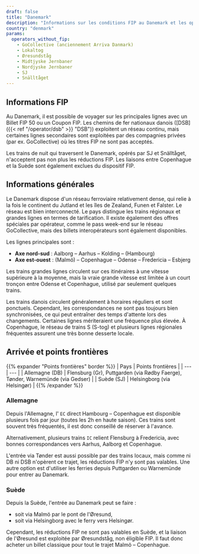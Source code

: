```yaml
---
draft: false
title: "Danemark"
description: "Informations sur les conditions FIP au Danemark et les opérateurs qui proposent des réductions."
country: "denmark"
params:
  operators_without_fip:
    - GoCollective (anciennement Arriva Danmark)
    - Lokaltog
    - Øresundståg
    - Midtjyske Jernbaner
    - Nordjyske Jernbaner
    - SJ
    - Snälltåget
---
```


## Informations FIP

Au Danemark, il est possible de voyager sur les principales lignes avec un Billet FIP 50 ou un Coupon FIP. Les chemins de fer nationaux danois ([DSB]({{< ref "/operator/dsb" >}} "DSB")) exploitent un réseau continu, mais certaines lignes secondaires sont exploitées par des compagnies privées (par ex. GoCollective) où les titres FIP ne sont pas acceptés.

Les trains de nuit qui traversent le Danemark, opérés par SJ et Snälltåget, n'acceptent pas non plus les réductions FIP. Les liaisons entre Copenhague et la Suède sont également exclues du dispositif FIP.

## Informations générales

Le Danemark dispose d'un réseau ferroviaire relativement dense, qui relie à la fois le continent du Jutland et les îles de Zealand, Funen et Falster. Le réseau est bien interconnecté. Le pays distingue les trains régionaux et grandes lignes en termes de tarification. Il existe également des offres spéciales par opérateur, comme le pass week-end sur le réseau GoCollective, mais des billets interopérateurs sont également disponibles.

Les lignes principales sont :

- **Axe nord-sud** : Aalborg – Aarhus – Kolding – (Hambourg)
- **Axe est-ouest** : (Malmö) – Copenhague – Odense – Fredericia – Esbjerg

Les trains grandes lignes circulent sur ces itinéraires à une vitesse supérieure à la moyenne, mais la vraie grande vitesse est limitée à un court tronçon entre Odense et Copenhague, utilisé par seulement quelques trains.

Les trains danois circulent généralement à horaires réguliers et sont ponctuels. Cependant, les correspondances ne sont pas toujours bien synchronisées, ce qui peut entraîner des temps d'attente lors des changements. Certaines lignes mériteraient une fréquence plus élevée. À Copenhague, le réseau de trains S (S-tog) et plusieurs lignes régionales fréquentes assurent une très bonne desserte locale.

## Arrivée et points frontières

{{% expander "Points frontières" border %}}
| Pays | Points frontières |
| --- | --- |
| Allemagne (DB) | Flensburg (Gr), Puttgarden (via Rødby Faerge), Tønder, Warnemünde (via Gedser) |
| Suède (SJ) | Helsingborg (via Helsingør) |
{{% /expander %}}

### Allemagne

Depuis l'Allemagne, l' `EC` direct Hambourg – Copenhague est disponible plusieurs fois par jour (toutes les 2h en haute saison). Ces trains sont souvent très fréquentés, il est donc conseillé de réserver à l'avance.

Alternativement, plusieurs trains `IC` relient Flensburg à Fredericia, avec bonnes correspondances vers Aarhus, Aalborg et Copenhague.

L'entrée via Tønder est aussi possible par des trains locaux, mais comme ni DB ni DSB n'opèrent ce trajet, les réductions FIP n'y sont pas valables. Une autre option est d'utiliser les ferries depuis Puttgarden ou Warnemünde pour entrer au Danemark.

### Suède

Depuis la Suède, l'entrée au Danemark peut se faire :

- soit via Malmö par le pont de l'Øresund,
- soit via Helsingborg avec le ferry vers Helsingør.

Cependant, les réductions FIP ne sont pas valables en Suède, et la liaison de l'Øresund est exploitée par Øresundståg, non éligible FIP. Il faut donc acheter un billet classique pour tout le trajet Malmö – Copenhague.
